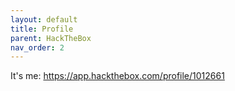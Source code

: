 ```yaml
---
layout: default
title: Profile
parent: HackTheBox
nav_order: 2
---
```


It's me: https://app.hackthebox.com/profile/1012661

